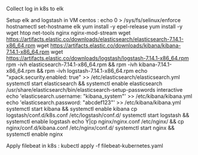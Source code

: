 Collect log in k8s to elk 


Setup elk and logstash in VM centos : 
    echo 0 > /sys/fs/selinux/enforce
    hostnamectl set-hostname elk
    yum install -y epel-release 
    yum install -y wget htop net-tools nginx nginx-mod-stream
    wget https://artifacts.elastic.co/downloads/elasticsearch/elasticsearch-7.14.1-x86_64.rpm
    wget https://artifacts.elastic.co/downloads/kibana/kibana-7.14.1-x86_64.rpm
    wget https://artifacts.elastic.co/downloads/logstash/logstash-7.14.1-x86_64.rpm
    rpm -ivh elasticsearch-7.14.1-x86_64.rpm && rpm -ivh kibana-7.14.1-x86_64.rpm && rpm -ivh logstash-7.14.1-x86_64.rpm
    echo "xpack.security.enabled: true" >> /etc/elasticsearch/elasticsearch.yml
    systemctl start elasticsearch && systemctl enable elasticsearch
    /usr/share/elasticsearch/bin/elasticsearch-setup-passwords interactive
    echo 'elasticsearch.username: "kibana_system"' >> /etc/kibana/kibana.yml
    echo 'elasticsearch.password: "abcdef123"' >> /etc/kibana/kibana.yml
    systemctl start kibana && systemctl enable kibana
    cp logstash/conf.d/k8s.conf /etc/logstash/conf.d/
    systemctl start logstash && systemctl enable logstash
    echo Y|cp nginx/nginx.conf /etc/nginx/ && cp nginx/conf.d/kibana.conf /etc/nginx/conf.d/
    systemctl start nginx && systemctl enable nginx

Apply filebeat in k8s : kubectl apply -f filebeat-kubernetes.yaml